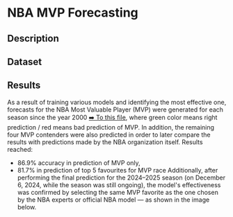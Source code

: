 # NBA MVP Forecasting
## Description

## Dataset

## Results
As a result of training various models and identifying the most effective one, forecasts for the NBA Most Valuable Player (MVP) were generated for each season since the year 2000 [➡️ To this file](documents/best_model_prediction_results.pdf), where green color means right prediction / red means bad prediction of MVP. In addition, the remaining four MVP contenders were also predicted in order to later compare the results with predictions made by the NBA organization itself.
Results reached:
- 86.9% accuracy in prediction of MVP only,
- 81.7% in prediction of top 5 favourites for MVP race
 Additionally, after performing the final prediction for the 2024–2025 season (on December 6, 2024, while the season was still ongoing), the model's effectiveness was confirmed by selecting the same MVP favorite as the one chosen by the NBA experts or official NBA model — as shown in the image below.
